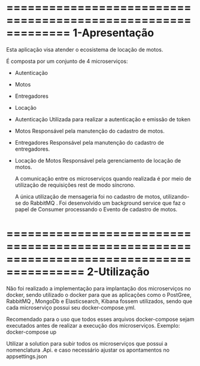 =============================================================
1-Apresentação
=============================================================
Esta aplicação visa atender o ecosistema de locação de motos.

É composta por um conjunto de 4 microserviços:
- Autenticação
- Motos
- Entregadores
- Locação

- Autenticação
    Utilizada para realizar a autenticação e emissão de token

- Motos
    Responsável pela manutenção do cadastro de motos.

- Entregadores
    Responsável pela manutenção do cadastro de entregadores.

- Locação de Motos
    Responsável pela gerenciamento de locação de motos.

  A comunicação entre os microserviços quando realizada é por meio
  de utilização de requisições rest de modo síncrono.

  A única utilização de mensageria foi no cadastro de motos, utilizando-se
  do RabbitMQ . Foi desenvolvido um background service que faz o papel de Consumer
  processando o Evento de cadastro de motos.

=========================================================================================
2-Utilização 
=========================================================================================

Não foi realizado a implementação para implantação dos microserviços no docker, sendo utilizado
o docker para que as aplicações como o PostGree, RabbitMQ , MongoDb e Elasticsearch, Kibana fossem
utilizados, sendo que cada microserviço possui seu docker-compose.yml.

Recomendado para o uso que todos esses arquivos docker-compose sejam executados antes de realizar a execução
dos microserviços. Exemplo: docker-compose up

Utilizar a solution para subir todos os microserviços que possui a nomenclatura .Api.
e caso necessário ajustar os apontamentos no appsettings.json


